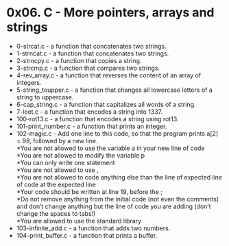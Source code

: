 # 0x06. C - More pointers, arrays and strings
* 0-strcat.c - a function that concatenates two strings.  
* 1-strncat.c - a function that concatenates two strings.  
* 2-strncpy.c -  a function that copies a string.  
* 3-strcmp.c - a function that compares two strings.  
* 4-rev_array.c - a function that reverses the content of an array of integers.  
* 5-string_toupper.c - a function that changes all lowercase letters of a string to uppercase.  
* 6-cap_string.c -  a function that capitalizes all words of a string.  
* 7-leet.c - a function that encodes a string into 1337.  
* 100-rot13.c -  a function that encodes a string using rot13.  
* 101-print_number.c -  a function that prints an integer.  
* 102-magic.c - Add one line to this code, so that the program prints a[2] = 98, followed by a new line.  
	*You are not allowed to use the variable a in your new line of code  
	*You are not allowed to modify the variable p  
	*You can only write one statement  
	*You are not allowed to use ,  
	*You are not allowed to code anything else than the line of expected line of code at the expected line  
	*Your code should be written at line 19, before the ;  
	*Do not remove anything from the initial code (not even the comments)
	and don’t change anything but the line of code you are adding (don’t change the spaces to tabs!)  
	*You are allowed to use the standard library  
* 103-infinite_add.c - a function that adds two numbers.  
* 104-print_buffer.c - a function that prints a buffer.  
